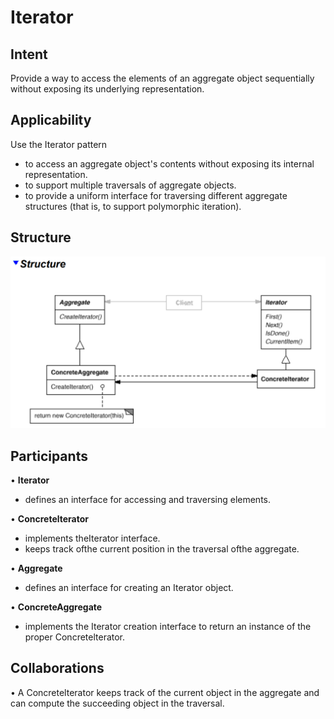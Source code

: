 # Iterator
## Intent
Provide a way to access the elements of an aggregate object sequentially without exposing its underlying representation. 

## Applicability
Use the Iterator pattern
- to access an aggregate object's contents without exposing its internal representation.
- to support multiple traversals of aggregate objects.
- to provide a uniform interface for traversing different aggregate structures (that is, to support polymorphic iteration). 

## Structure
![alt text](image.png)

## Participants
• **Iterator**
- defines an interface for accessing and traversing elements.

• **Concretelterator**
- implements theIterator interface.
- keeps track ofthe current position in the traversal ofthe aggregate.

• **Aggregate**
- defines an interface for creating an Iterator object.

• **ConcreteAggregate**
- implements the Iterator creation interface to return an instance of the
proper Concretelterator.
## Collaborations
• A Concretelterator keeps track of the current object in the aggregate and can
compute the succeeding object in the traversal.